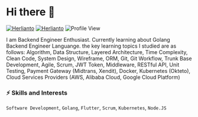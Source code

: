 # Hi there 👋

[![Herlianto](https://img.shields.io/badge/herlianto-linkedin-blue?style=flat&logo=Linkedin&logoColor=white&https://www.linkedin.com/in/herlianto-%E2%80%8D-829aa284/)](https://www.linkedin.com/in/herlianto-%E2%80%8D-829aa284/)
[![Herlianto](https://img.shields.io/badge/herlianto-github-green?style=flat&logo=Github&logoColor=white)](https://github.com/herlianto-github)
![Profile View](https://visitor-badge.laobi.icu/badge?page_id=herlianto-github.visitor-badge)

I am Backend Engineer Enthusiast. Currently learning about Golang Backend Engineer Languange. the key learning topics I studied are as follows: Algorithm, Data Structure, Layered Architecture, Time Complexity, Clean Code, System Design, Wireframe, ORM, Git, Git Workflow, Trunk Base Development, Agile, Scrum, JWT Token, Middleware, RESTful API, Unit Testing, Payment Gateway (Midtrans, Xendit), Docker, Kubernetes (Okteto), Cloud Services Providers (AWS, Alibaba Cloud, Google Cloud Platform)

### ⚡️ Skills and Interests
`Software Development`, `Golang`, `Flutter`, `Scrum`, `Kubernetes`, `Node.JS`

<!---
herlianto-dev/herlianto-dev is a ✨ special ✨ repository because its `README.md` (this file) appears on your GitHub profile.
You can click the Preview link to take a look at your changes.
- 💞️ I’m looking to collaborate on any mobile app development forum/group
--->
